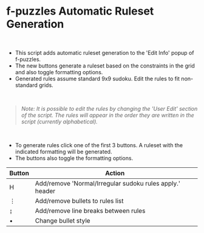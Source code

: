 # f-puzzles Automatic Ruleset Generation


<br>

* This script adds automatic ruleset generation to the 'Edit Info' popup of f-puzzles. 
* The new buttons generate a ruleset based on the constraints in the grid and also toggle formatting options.
* Generated rules assume standard 9x9 sudoku. Edit the rules to fit non-standard grids.

<br>

> *Note: It is possible to edit the rules by changing the 'User Edit' section of the script. The rules will appear in the order they are written in the script (currently alphabetical).*

<br>


* To generate rules click one of the first 3 buttons. A ruleset with the indicated formatting will be generated.
* The buttons also toggle the formatting options.

|Button|Action|
| --- | --- |
| H | Add/remove 'Normal/Irregular sudoku rules apply.' header |
| ⋮ | Add/remove bullets to rules list |
| ↨ | Add/remove line breaks between rules |
| • | Change bullet style |


